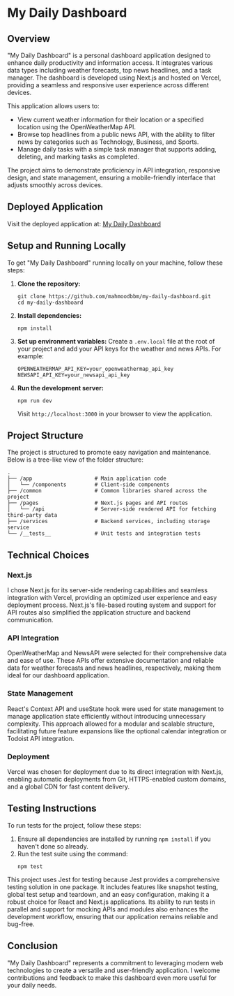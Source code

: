 # My Daily Dashboard

## Overview

"My Daily Dashboard" is a personal dashboard application designed to enhance daily productivity and information access. It integrates various data types including weather forecasts, top news headlines, and a task manager. The dashboard is developed using Next.js and hosted on Vercel, providing a seamless and responsive user experience across different devices.

This application allows users to:

- View current weather information for their location or a specified location using the OpenWeatherMap API.
- Browse top headlines from a public news API, with the ability to filter news by categories such as Technology, Business, and Sports.
- Manage daily tasks with a simple task manager that supports adding, deleting, and marking tasks as completed.

The project aims to demonstrate proficiency in API integration, responsive design, and state management, ensuring a mobile-friendly interface that adjusts smoothly across devices.

## Deployed Application

Visit the deployed application at: [My Daily Dashboard](https://my-daily-dashboard.vercel.app/)

## Setup and Running Locally

To get "My Daily Dashboard" running locally on your machine, follow these steps:

1. **Clone the repository:**

   ```
   git clone https://github.com/mahmoodbbm/my-daily-dashboard.git
   cd my-daily-dashboard
   ```

2. **Install dependencies:**

   ```
   npm install
   ```

3. **Set up environment variables:**
   Create a `.env.local` file at the root of your project and add your API keys for the weather and news APIs. For example:

   ```
   OPENWEATHERMAP_API_KEY=your_openweathermap_api_key
   NEWSAPI_API_KEY=your_newsapi_api_key
   ```

4. **Run the development server:**
   ```
   npm run dev
   ```
   Visit `http://localhost:3000` in your browser to view the application.

## Project Structure

The project is structured to promote easy navigation and maintenance. Below is a tree-like view of the folder structure:

```plaintext
.
├── /app                    # Main application code
│   └── /components         # Client-side components
├── /common                 # Common libraries shared across the project
├── /pages                  # Next.js pages and API routes
│   └── /api                # Server-side rendered API for fetching third-party data
├── /services               # Backend services, including storage service
└── /__tests__              # Unit tests and integration tests
```

## Technical Choices

### Next.js

I chose Next.js for its server-side rendering capabilities and seamless integration with Vercel, providing an optimized user experience and easy deployment process. Next.js's file-based routing system and support for API routes also simplified the application structure and backend communication.

### API Integration

OpenWeatherMap and NewsAPI were selected for their comprehensive data and ease of use. These APIs offer extensive documentation and reliable data for weather forecasts and news headlines, respectively, making them ideal for our dashboard application.

### State Management

React's Context API and useState hook were used for state management to manage application state efficiently without introducing unnecessary complexity. This approach allowed for a modular and scalable structure, facilitating future feature expansions like the optional calendar integration or Todoist API integration.

### Deployment

Vercel was chosen for deployment due to its direct integration with Next.js, enabling automatic deployments from Git, HTTPS-enabled custom domains, and a global CDN for fast content delivery.

## Testing Instructions

To run tests for the project, follow these steps:

1. Ensure all dependencies are installed by running `npm install` if you haven't done so already.
2. Run the test suite using the command:
   ```
   npm test
   ```

This project uses Jest for testing because Jest provides a comprehensive testing solution in one package. It includes features like snapshot testing, global test setup and teardown, and an easy configuration, making it a robust choice for React and Next.js applications. Its ability to run tests in parallel and support for mocking APIs and modules also enhances the development workflow, ensuring that our application remains reliable and bug-free.

## Conclusion

"My Daily Dashboard" represents a commitment to leveraging modern web technologies to create a versatile and user-friendly application. I welcome contributions and feedback to make this dashboard even more useful for your daily needs.
